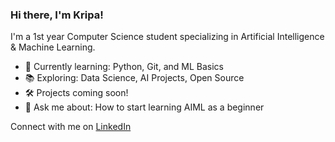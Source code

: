 ### Hi there, I'm Kripa!

I'm a 1st year Computer Science student specializing in Artificial Intelligence & Machine Learning.

- 🌱 Currently learning: Python, Git, and ML Basics  
- 📚 Exploring: Data Science, AI Projects, Open Source  
- 🛠️ Projects coming soon!  
- 💬 Ask me about: How to start learning AIML as a beginner  

Connect with me on [LinkedIn](https://www.linkedin.com/in/kripasindhu-ghosh-62962922b)
